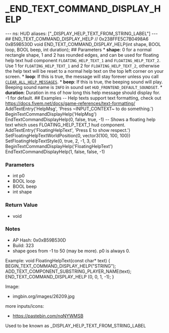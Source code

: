 # _END_TEXT_COMMAND_DISPLAY_HELP

--- ns: HUD aliases: ["_DISPLAY_HELP_TEXT_FROM_STRING_LABEL"] --- ## END_TEXT_COMMAND_DISPLAY_HELP  // 0x238FFE5C7B0498A6 0xB59B530D void END_TEXT_COMMAND_DISPLAY_HELP(int shape, BOOL loop, BOOL beep, int duration);   ## Parameters * **shape**: 0 for a normal rectangle shape, 1 and 2 has rounded edges, and can be used for floating help text hud component `FLOATING_HELP_TEXT_1` and `FLOATING_HELP_TEXT_2`. Use 1 for `FLOATING_HELP_TEXT_1` and 2 for `FLOATING_HELP_TEXT_2`, otherwise the help text will be reset to a normal help text on the top left corner on your screen. * **loop**: If this is true, the message will stay forever unless you call [`CLEAR_ALL_HELP_MESSAGES`](#_0x6178F68A87A4D3A0). * **beep**: If this is true, the beeping sound will play. Beeping sound name is `INFO` in sound set `HUD_FRONTEND_DEFAULT_SOUNDSET`. * **duration**: Duration in ms of how long this help message should display for. -1 for default.   ## Examples -- Help texts support text formatting, check out https://docs.fivem.net/docs/game-references/text-formatting/ AddTextEntry('HelpMsg', 'Press ~INPUT_CONTEXT~ to do something.')  BeginTextCommandDisplayHelp('HelpMsg') EndTextCommandDisplayHelp(0, false, true, -1)  -- Shows a floating help text which uses FLOATING_HELP_TEXT_1 hud component. AddTextEntry('FloatingHelpText', 'Press E to show respect.') SetFloatingHelpTextWorldPosition(0, vector3(100, 100, 100)) SetFloatingHelpTextStyle(0, true, 2, -1, 3, 0) BeginTextCommandDisplayHelp('FloatingHelpText') EndTextCommandDisplayHelp(1, false, false, -1)

### Parameters
* int p0
* BOOL loop
* BOOL beep
* int shape

### Return Value
* void

### Notes
* AP Hash: 0x0xB59B530D
* Build: 323
* shape goes from -1 to 50 (may be more).
p0 is always 0.

Example:
void FloatingHelpText(const char* text)
{
    BEGIN_TEXT_COMMAND_DISPLAY_HELP("STRING");
  ADD_TEXT_COMPONENT_SUBSTRING_PLAYER_NAME(text);
   END_TEXT_COMMAND_DISPLAY_HELP (0, 0, 1, -1);
}

Image:
- imgbin.org/images/26209.jpg

more inputs/icons:
- https://pastebin.com/nqNYWMSB

Used to be known as _DISPLAY_HELP_TEXT_FROM_STRING_LABEL

